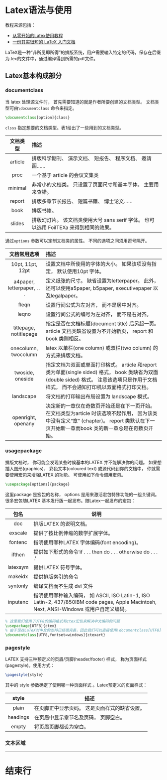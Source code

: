 # Latex语法与使用

教程来源包括：

* [从零开始的Latex使用教程](https://zhuanlan.zhihu.com/p/428694760)
* [一份其实很短的 LaTeX 入门文档](https://liam.page/2014/09/08/latex-introduction/)

LaTeX是一种“非所见即所得”的排版系统，用户需要输入特定的代码，保存在后缀为.tex的文件中，通过编译得到所需的pdf文件。

## Latex基本构成部分

### documentclass

当 latex 处理源文件时， 首先需要知道的就是作者所要创建的文档类型。 文档类型可由`\documentclass` 命令来指定。

```latex
\documentclass[option]{class}
```

`clsss` 指定想要的文档类型。表1给出了一些用到的文档类型。

| 文档类型 | 描述                                                         |
| :------: | :----------------------------------------------------------- |
| article  | 排版科学期刊、 演示文档、 短报告、 程序文档、 邀请函……       |
|   proc   | 一个基于 article 的会议文集类                                |
| minimal  | 非常小的文档类。 只设置了页面尺寸和基本字体。 主要用来查错。 |
|  report  | 排版多章节长报告、 短篇书籍、 博士论文……                     |
|   book   | 排版书籍。                                                   |
|  slides  | 排版幻灯片。 该文档类使用大号 sans serif 字体。 也可以选用 FoilTEXa 来得到相同的效果。 |

通过`options` 参数可以定制文档类的属性。 不同的选项之间须用逗号隔开。

|        文档常用选项         | 描述                                                         |
| :-------------------------: | :----------------------------------------------------------- |
|      10pt, 11pt, 12pt       | 设置文档中所使用的字体的大小。 如果该项没有指定， 默认使用10pt 字体。 |
| a4paper, letterpaper, . . . | 定义纸张的尺寸。 缺省设置为letterpaper。 此外， 还可以使用a5paper, b5paper, executivepaper 以及legalpaper。 |
|            fleqn            | 设置行间公式为左对齐， 而不是居中对齐。                      |
|            leqno            | 设置行间公式的编号为左对齐， 而不是右对齐。                  |
|   titlepage, notitlepage    | 指定是否在文档标题(document title) 后另起一页。 article 文档类缺省设置为不开始新页， report 和book 类则相反。 |
|    onecolumn, twocolumn     | latex 以单栏(one column) 或双栏(two column) 的方式来排版文档。 |
|      twoside, oneside       | 指定文档为双面或单面打印格式。 article 和report 类为单面(single sided) 格式， book 类缺省为双面(double sided) 格式。 注意该选项只是作用于文档样式， 而不会通知打印机以双面格式打印文档。 |
|          landscape          | 将文档的打印输出布局设置为 landscape 模式。                  |
|     openright, openany      | 决定新的一章仅在奇数页开始还是在下一页开始。 在文档类型为article 时该选项不起作用， 因为该类中没有定义“章” (chapter)。 report 类默认在下一页开始新一章而book 类的新一章总是在奇数页开始。 |

### usagepackage

排版文档时， 你可能会发现某些时候基本的LATEX 并不能解决你的问题。 如果想插入图形(graphics)、 彩色文本(coloured text) 或源代码到你的文档中， 你就需要使用宏包来增强LATEX 的功能。 可使用如下命令调用宏包。

```latex
\usepackage[options]{package}
```

这里package 是宏包的名称， options 是用来激活宏包特殊功能的一组关键词。很多宏包随LATEX 基本发行版一起发布。随Latex一起发布的宏包：

|   包名   | 说明                                                         |
| :------: | ------------------------------------------------------------ |
|   doc    | 排版LATEX 的说明文档。                                       |
| exscale  | 提供了按比例伸缩的数学扩展字体。                             |
| fontenc  | 指明使用哪种LATEX 字体编码(font encoding)。                  |
|  ifthen  | 提供如下形式的命令‘if . . . then do . . . otherwise do . . . .’ |
| latexsym | 提供LATEX 符号字体。                                         |
| makeidx  | 提供排版索引的命令                                           |
| syntonly | 编译文档而不生成 dvi 文件                                    |
| inputenc | 指明使用哪种输入编码， 如 ASCII, ISO Latin-1, ISO Latin-2, 437/850IBM code pages, Apple Macintosh, Next, ANSI-Windows 或用户自定义编码。 |

```latex
% 这里我们使用了UTF8的编码格式和ctex宏包来解决中文编码的问题
\usepackage[UTF8]{ctex}
% 由于现在LaTeX对中文的支持已经很完善，因此我们可以直接使用\documentclass[UTF8]{ctexart}，代表该文档是中文论文（ctex+article。推荐使用这种方式，因为对部分的宏包的支持较好。
\documentclass[UTF8,fontset=windows]{ctexart}
```

### pagestyle

LATEX 支持三种预定义的页眉/页脚(header/footer) 样式， 称为页面样式(pagestyle)。使用方式：

```latex
\pagestyle{style}
```

其中的 style 参数确定了使用哪一种页面样式 。Latex预定义的页面样式：

|  style   | 描述                                          |
| :------: | --------------------------------------------- |
|  plain   | 在页脚正中显示页码。 这是页面样式的缺省设置。 |
| headings | 在页眉中显示章节名及页码， 页脚空白。         |
|  empty   | 将页眉页脚都设为空白。                        |

### 文本区域













































------

# 结束行